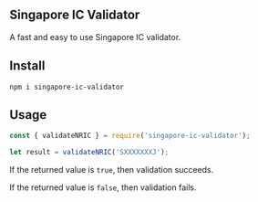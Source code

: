 ## Singapore IC Validator

A fast and easy to use Singapore IC validator.
## Install

```
npm i singapore-ic-validator
```

## Usage

```javascript
const { validateNRIC } = require('singapore-ic-validator');

let result = validateNRIC('SXXXXXXXJ');
```

If the returned value is `true`, then validation succeeds. 

If the returned value is `false`, then validation fails.

